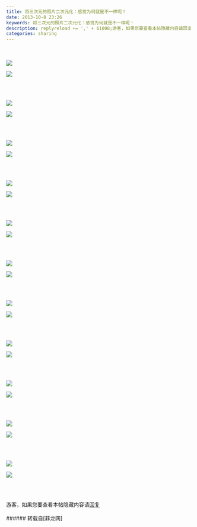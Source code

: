 ```yaml
---
title: 将三次元的照片二次元化：感觉为何就是不一样呢！
date: 2013-10-8 23:26
keywords: 将三次元的照片二次元化：感觉为何就是不一样呢！
description: replyreload += ',' + 61008;游客，如果您要查看本帖隐藏内容请回复
categories: sharing
---
```

<td class="t_f" id="postmessage_61008">

<script type="3841e9f8a8f2e41c2a04267c-text/javascript">replyreload += ',' + 61008;</script><br/>
<br/>

<img aid="24288" data-cf-modified-3841e9f8a8f2e41c2a04267c-="" file="data/attachment/forum/201310/08/232504ikv5nihhtzh7hk7t.jpg.thumb.jpg" id="aimg_24288" inpost="1" onclick="" onmouseover="" src="http://www.flw.ph/data/attachment/forum/201310/08/232504ikv5nihhtzh7hk7t.jpg" style="cursor:pointer" zoomfile="data/attachment/forum/201310/08/232504ikv5nihhtzh7hk7t.jpg"/>


<font color="#333333"><font style="background-color:rgb(255, 254, 250)"></font></font>

<img aid="24290" data-cf-modified-3841e9f8a8f2e41c2a04267c-="" file="data/attachment/forum/201310/08/232506hvsjvxyjgkgog3dv.jpg.thumb.jpg" id="aimg_24290" inpost="1" onclick="" onmouseover="" src="http://www.flw.ph/data/attachment/forum/201310/08/232506hvsjvxyjgkgog3dv.jpg" style="cursor:pointer" zoomfile="data/attachment/forum/201310/08/232506hvsjvxyjgkgog3dv.jpg"/>


<font color="#333333"><font style="background-color:rgb(255, 254, 250)"></font></font><br/>
<br/>

<img aid="24292" data-cf-modified-3841e9f8a8f2e41c2a04267c-="" file="data/attachment/forum/201310/08/232508x0514zvm1cggmyje.jpg.thumb.jpg" id="aimg_24292" inpost="1" onclick="" onmouseover="" src="http://www.flw.ph/data/attachment/forum/201310/08/232508x0514zvm1cggmyje.jpg" style="cursor:pointer" zoomfile="data/attachment/forum/201310/08/232508x0514zvm1cggmyje.jpg"/>


<font color="#333333"><font style="background-color:rgb(255, 254, 250)"></font></font>

<img aid="24293" data-cf-modified-3841e9f8a8f2e41c2a04267c-="" file="data/attachment/forum/201310/08/232511yx4ez46ed4eebbmy.jpg.thumb.jpg" id="aimg_24293" inpost="1" onclick="" onmouseover="" src="http://www.flw.ph/data/attachment/forum/201310/08/232511yx4ez46ed4eebbmy.jpg" style="cursor:pointer" zoomfile="data/attachment/forum/201310/08/232511yx4ez46ed4eebbmy.jpg"/>


<font color="#333333"><font style="background-color:rgb(255, 254, 250)"></font></font><br/>
<br/>

<img aid="24297" data-cf-modified-3841e9f8a8f2e41c2a04267c-="" file="data/attachment/forum/201310/08/232515xrnran3btzgrx22x.jpg.thumb.jpg" id="aimg_24297" inpost="1" onclick="" onmouseover="" src="http://www.flw.ph/data/attachment/forum/201310/08/232515xrnran3btzgrx22x.jpg" style="cursor:pointer" zoomfile="data/attachment/forum/201310/08/232515xrnran3btzgrx22x.jpg"/>


<font color="#333333"><font style="background-color:rgb(255, 254, 250)"></font></font>

<img aid="24300" data-cf-modified-3841e9f8a8f2e41c2a04267c-="" file="data/attachment/forum/201310/08/232520ygx121bs4b1racs9.jpg.thumb.jpg" id="aimg_24300" inpost="1" onclick="" onmouseover="" src="http://www.flw.ph/data/attachment/forum/201310/08/232520ygx121bs4b1racs9.jpg" style="cursor:pointer" zoomfile="data/attachment/forum/201310/08/232520ygx121bs4b1racs9.jpg"/>


<font color="#333333"><font style="background-color:rgb(255, 254, 250)"></font></font><br/>
<br/>

<img aid="24301" data-cf-modified-3841e9f8a8f2e41c2a04267c-="" file="data/attachment/forum/201310/08/232534h5voooup37do7pob.jpg.thumb.jpg" id="aimg_24301" inpost="1" onclick="" onmouseover="" src="http://www.flw.ph/data/attachment/forum/201310/08/232534h5voooup37do7pob.jpg" style="cursor:pointer" zoomfile="data/attachment/forum/201310/08/232534h5voooup37do7pob.jpg"/>


<font color="#333333"><font style="background-color:rgb(255, 254, 250)"></font></font>

<img aid="24302" data-cf-modified-3841e9f8a8f2e41c2a04267c-="" file="data/attachment/forum/201310/08/232535qbm793iorr3j9ziu.jpg.thumb.jpg" id="aimg_24302" inpost="1" onclick="" onmouseover="" src="http://www.flw.ph/data/attachment/forum/201310/08/232535qbm793iorr3j9ziu.jpg" style="cursor:pointer" zoomfile="data/attachment/forum/201310/08/232535qbm793iorr3j9ziu.jpg"/>


<font color="#333333"><font style="background-color:rgb(255, 254, 250)"></font></font><br/>
<br/>

<img aid="24303" data-cf-modified-3841e9f8a8f2e41c2a04267c-="" file="data/attachment/forum/201310/08/232536jx2t5vefp5n5nzdt.jpg.thumb.jpg" id="aimg_24303" inpost="1" onclick="" onmouseover="" src="http://www.flw.ph/data/attachment/forum/201310/08/232536jx2t5vefp5n5nzdt.jpg" style="cursor:pointer" zoomfile="data/attachment/forum/201310/08/232536jx2t5vefp5n5nzdt.jpg"/>


<font color="#333333"><font style="background-color:rgb(255, 254, 250)"></font></font>

<img aid="24304" data-cf-modified-3841e9f8a8f2e41c2a04267c-="" file="data/attachment/forum/201310/08/232537olq6lqo1dvdhfwzq.jpg.thumb.jpg" id="aimg_24304" inpost="1" onclick="" onmouseover="" src="http://www.flw.ph/data/attachment/forum/201310/08/232537olq6lqo1dvdhfwzq.jpg" style="cursor:pointer" zoomfile="data/attachment/forum/201310/08/232537olq6lqo1dvdhfwzq.jpg"/>


<font color="#333333"><font style="background-color:rgb(255, 254, 250)"></font></font><br/>
<br/>

<img aid="24305" data-cf-modified-3841e9f8a8f2e41c2a04267c-="" file="data/attachment/forum/201310/08/232538kyqnnycfz4jxlepe.jpg.thumb.jpg" id="aimg_24305" inpost="1" onclick="" onmouseover="" src="http://www.flw.ph/data/attachment/forum/201310/08/232538kyqnnycfz4jxlepe.jpg" style="cursor:pointer" zoomfile="data/attachment/forum/201310/08/232538kyqnnycfz4jxlepe.jpg"/>


<font color="#333333"><font style="background-color:rgb(255, 254, 250)"></font></font>

<img aid="24306" data-cf-modified-3841e9f8a8f2e41c2a04267c-="" file="data/attachment/forum/201310/08/232538m3l5zzq333e3tti7.jpg.thumb.jpg" id="aimg_24306" inpost="1" onclick="" onmouseover="" src="http://www.flw.ph/data/attachment/forum/201310/08/232538m3l5zzq333e3tti7.jpg" style="cursor:pointer" zoomfile="data/attachment/forum/201310/08/232538m3l5zzq333e3tti7.jpg"/>


<font color="#333333"><font style="background-color:rgb(255, 254, 250)"></font></font><br/>
<br/>

<img aid="24307" data-cf-modified-3841e9f8a8f2e41c2a04267c-="" file="data/attachment/forum/201310/08/232539gffeikciqqknleek.jpg.thumb.jpg" id="aimg_24307" inpost="1" onclick="" onmouseover="" src="http://www.flw.ph/data/attachment/forum/201310/08/232539gffeikciqqknleek.jpg" style="cursor:pointer" zoomfile="data/attachment/forum/201310/08/232539gffeikciqqknleek.jpg"/>


<font color="#333333"><font style="background-color:rgb(255, 254, 250)"></font></font>

<img aid="24308" data-cf-modified-3841e9f8a8f2e41c2a04267c-="" file="data/attachment/forum/201310/08/232539ufy7ry6bn67yja3d.jpg.thumb.jpg" id="aimg_24308" inpost="1" onclick="" onmouseover="" src="http://www.flw.ph/data/attachment/forum/201310/08/232539ufy7ry6bn67yja3d.jpg" style="cursor:pointer" zoomfile="data/attachment/forum/201310/08/232539ufy7ry6bn67yja3d.jpg"/>


<font color="#333333"><font style="background-color:rgb(255, 254, 250)"></font></font><br/>
<br/>

<img aid="24309" data-cf-modified-3841e9f8a8f2e41c2a04267c-="" file="data/attachment/forum/201310/08/232540xspmoyldttlkzmm6.jpg.thumb.jpg" id="aimg_24309" inpost="1" onclick="" onmouseover="" src="http://www.flw.ph/data/attachment/forum/201310/08/232540xspmoyldttlkzmm6.jpg" style="cursor:pointer" zoomfile="data/attachment/forum/201310/08/232540xspmoyldttlkzmm6.jpg"/>


<font color="#333333"><font style="background-color:rgb(255, 254, 250)"></font></font>

<img aid="24310" data-cf-modified-3841e9f8a8f2e41c2a04267c-="" file="data/attachment/forum/201310/08/232540nvcf8yd9riyrz389.jpg.thumb.jpg" id="aimg_24310" inpost="1" onclick="" onmouseover="" src="http://www.flw.ph/data/attachment/forum/201310/08/232540nvcf8yd9riyrz389.jpg" style="cursor:pointer" zoomfile="data/attachment/forum/201310/08/232540nvcf8yd9riyrz389.jpg"/>


<font color="#333333"><font style="background-color:rgb(255, 254, 250)"></font></font><br/>
<br/>

<img aid="24311" data-cf-modified-3841e9f8a8f2e41c2a04267c-="" file="data/attachment/forum/201310/08/232541av90848j2vf877p9.jpg.thumb.jpg" id="aimg_24311" inpost="1" onclick="" onmouseover="" src="http://www.flw.ph/data/attachment/forum/201310/08/232541av90848j2vf877p9.jpg" style="cursor:pointer" zoomfile="data/attachment/forum/201310/08/232541av90848j2vf877p9.jpg"/>


<font color="#333333"><font style="background-color:rgb(255, 254, 250)"></font></font>

<img aid="24312" data-cf-modified-3841e9f8a8f2e41c2a04267c-="" file="data/attachment/forum/201310/08/232541roqlrakoglobwwao.jpg.thumb.jpg" id="aimg_24312" inpost="1" onclick="" onmouseover="" src="http://www.flw.ph/data/attachment/forum/201310/08/232541roqlrakoglobwwao.jpg" style="cursor:pointer" zoomfile="data/attachment/forum/201310/08/232541roqlrakoglobwwao.jpg"/>


<font color="#333333"><font style="background-color:rgb(255, 254, 250)"></font></font><br/>
<br/>

<img aid="24313" data-cf-modified-3841e9f8a8f2e41c2a04267c-="" file="data/attachment/forum/201310/08/232543yv33mmzo8398jg8d.jpg.thumb.jpg" id="aimg_24313" inpost="1" onclick="" onmouseover="" src="http://www.flw.ph/data/attachment/forum/201310/08/232543yv33mmzo8398jg8d.jpg" style="cursor:pointer" zoomfile="data/attachment/forum/201310/08/232543yv33mmzo8398jg8d.jpg"/>


<font color="#333333"><font style="background-color:rgb(255, 254, 250)"></font></font>

<img aid="24314" data-cf-modified-3841e9f8a8f2e41c2a04267c-="" file="data/attachment/forum/201310/08/232548ykfbkg7yrykqw43w.jpg.thumb.jpg" id="aimg_24314" inpost="1" onclick="" onmouseover="" src="http://www.flw.ph/data/attachment/forum/201310/08/232548ykfbkg7yrykqw43w.jpg" style="cursor:pointer" zoomfile="data/attachment/forum/201310/08/232548ykfbkg7yrykqw43w.jpg"/>


<font color="#333333"><font style="background-color:rgb(255, 254, 250)"></font></font><br/>
<br/>

<img aid="24315" data-cf-modified-3841e9f8a8f2e41c2a04267c-="" file="data/attachment/forum/201310/08/232549tmb61jifihynylnz.jpg.thumb.jpg" id="aimg_24315" inpost="1" onclick="" onmouseover="" src="http://www.flw.ph/data/attachment/forum/201310/08/232549tmb61jifihynylnz.jpg" style="cursor:pointer" zoomfile="data/attachment/forum/201310/08/232549tmb61jifihynylnz.jpg"/>


<font color="#333333"><font style="background-color:rgb(255, 254, 250)"></font></font>

<img aid="24316" data-cf-modified-3841e9f8a8f2e41c2a04267c-="" file="data/attachment/forum/201310/08/232550m5gsp7agmam559s7.jpg.thumb.jpg" id="aimg_24316" inpost="1" onclick="" onmouseover="" src="http://www.flw.ph/data/attachment/forum/201310/08/232550m5gsp7agmam559s7.jpg" style="cursor:pointer" zoomfile="data/attachment/forum/201310/08/232550m5gsp7agmam559s7.jpg"/>


<font color="#333333"><font style="background-color:rgb(255, 254, 250)"></font></font><br/>
<br/>
<div class="locked">游客，如果您要查看本帖隐藏内容请<a data-cf-modified-3841e9f8a8f2e41c2a04267c-="" href="forum.php?mod=post&amp;action=reply&amp;fid=47&amp;tid=11028" onclick="if (!window.__cfRLUnblockHandlers) return false; showWindow('reply', this.href)">回复</a></div><br/>
</td>
###### 转载自[菲龙网]
